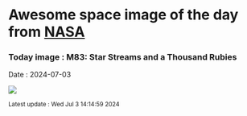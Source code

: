 
# Awesome space image of the day from [NASA](https://api.nasa.gov/)

### Today image : M83: Star Streams and a Thousand Rubies
Date : 2024-07-03

![](https://apod.nasa.gov/apod/image/2407/DeepM83ThousandRubyGalaxy1024.jpg)

<small>Latest update : Wed Jul  3 14:14:59 2024</small>
        